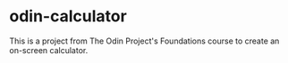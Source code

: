 # odin-calculator

This is a project from The Odin Project's Foundations course to create an on-screen calculator.